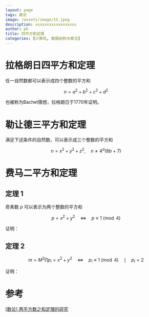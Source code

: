 ```yaml
---
layout: page
tags: 数论
image: /assets/image/15.jpeg
description: xxxxxxxxxxxxxxxxxx
author: pk
title: 四平方和定理
categories: [计算机, 数据结构与算法]
---
```


# 拉格朗日四平方和定理

任一自然数都可以表示成四个整数的平方和

$$
n = a^2 + b^2 + c^2 + d^2
$$


也被称为Bachet猜想，拉格朗日于1770年证明。



# 勒让德三平方和定理

满足下述条件的自然数，可以表示成三个整数的平方和

$$
n = x^2 + y^2 + z^2,{\quad} n\neq 4^a(8b+7)
$$


# 费马二平方和定理

## 定理 1

奇素数 $p$ 可以表示为两个整数的平方和

$$
p = x^2 + y^2 {\quad}{\Longleftrightarrow}{\quad}p \equiv 1 \pmod{4}
$$


证明：



## 定理 2


$$
m = M^2\prod{p_i} = x^2 + y^2 {\quad}{\Longleftrightarrow}{\quad} p_i \equiv 1 \pmod{4} {\quad}{\mid}{\quad} p_i = 2
$$


证明：





# 参考

[[数论] 两平方数之和定理的研究](https://www.luogu.com/article/ty5knleg)

